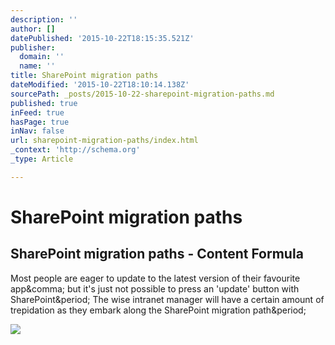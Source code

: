 ```yaml
---
description: ''
author: []
datePublished: '2015-10-22T18:15:35.521Z'
publisher:
  domain: ''
  name: ''
title: SharePoint migration paths
dateModified: '2015-10-22T18:10:14.138Z'
sourcePath: _posts/2015-10-22-sharepoint-migration-paths.md
published: true
inFeed: true
hasPage: true
inNav: false
url: sharepoint-migration-paths/index.html
_context: 'http://schema.org'
_type: Article

---
```

# SharePoint migration paths

<article style=""><h1>SharePoint migration paths - Content Formula</h1><p>Most people are eager to update to the latest version of their favourite app&amp;comma; but it's just not possible to press an 'update' button with SharePoint&amp;period; The wise intranet manager will have a certain amount of trepidation as they embark along the SharePoint migration path&amp;period;</p><img src="http://www.contentformula.com/blog/wp-content/uploads/2014/01/jungle-path.jpg" /></article>